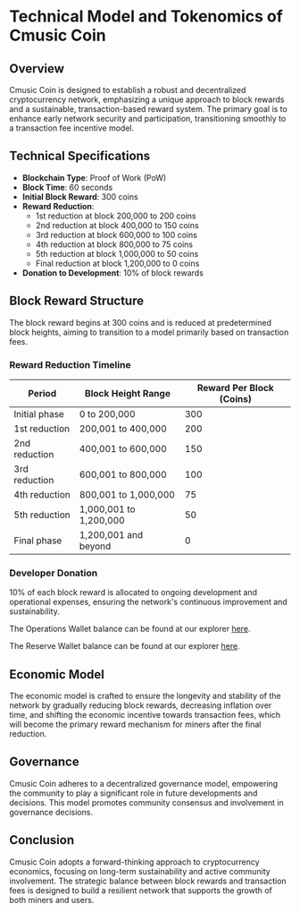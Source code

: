 # Technical Model and Tokenomics of Cmusic Coin

## Overview

Cmusic Coin is designed to establish a robust and decentralized cryptocurrency network, emphasizing a unique approach to block rewards and a sustainable, transaction-based reward system. The primary goal is to enhance early network security and participation, transitioning smoothly to a transaction fee incentive model.

## Technical Specifications

- **Blockchain Type**: Proof of Work (PoW)
- **Block Time**: 60 seconds
- **Initial Block Reward**: 300 coins
- **Reward Reduction**:
    - 1st reduction at block 200,000 to 200 coins
    - 2nd reduction at block 400,000 to 150 coins
    - 3rd reduction at block 600,000 to 100 coins
    - 4th reduction at block 800,000 to 75 coins
    - 5th reduction at block 1,000,000 to 50 coins
    - Final reduction at block 1,200,000 to 0 coins
- **Donation to Development**: 10% of block rewards

## Block Reward Structure

The block reward begins at 300 coins and is reduced at predetermined block heights, aiming to transition to a model primarily based on transaction fees.

### Reward Reduction Timeline

| Period                   | Block Height Range | Reward Per Block (Coins) |
|--------------------------|--------------------|--------------------------|
| Initial phase            | 0 to 200,000       | 300                      |
| 1st reduction            | 200,001 to 400,000 | 200                      |
| 2nd reduction            | 400,001 to 600,000 | 150                      |
| 3rd reduction            | 600,001 to 800,000 | 100                      |
| 4th reduction            | 800,001 to 1,000,000 | 75                     |
| 5th reduction            | 1,000,001 to 1,200,000 | 50                    |
| Final phase              | 1,200,001 and beyond | 0                      |

### Developer Donation

10% of each block reward is allocated to ongoing development and operational expenses, ensuring the network's continuous improvement and sustainability.

The Operations Wallet balance can be found at our explorer [here](https://explorer.cmusic.ai/address/CSTR1CtKhCewb9VQndZSynu9euDg5i1YPo).

The Reserve Wallet balance can be found at our explorer [here](https://explorer.cmusic.ai/address/CXy8ovMfgSMG5SYHa2nNAJZXkwEYxMa5xV).

## Economic Model

The economic model is crafted to ensure the longevity and stability of the network by gradually reducing block rewards, decreasing inflation over time, and shifting the economic incentive towards transaction fees, which will become the primary reward mechanism for miners after the final reduction.

## Governance

Cmusic Coin adheres to a decentralized governance model, empowering the community to play a significant role in future developments and decisions. This model promotes community consensus and involvement in governance decisions.

## Conclusion

Cmusic Coin adopts a forward-thinking approach to cryptocurrency economics, focusing on long-term sustainability and active community involvement. The strategic balance between block rewards and transaction fees is designed to build a resilient network that supports the growth of both miners and users.
